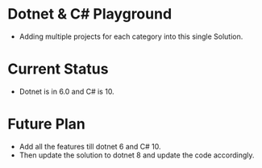 # Dotnet & C# Playground
- Adding multiple projects for each category into this single Solution.

# Current Status
- Dotnet is in 6.0 and C# is 10.

# Future Plan
- Add all the features till dotnet 6 and C# 10.
- Then update the solution to dotnet 8 and update the code accordingly.
